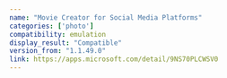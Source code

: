 ```yaml
---
name: "Movie Creator for Social Media Platforms"
categories: ['photo']
compatibility: emulation
display_result: "Compatible"
version_from: "1.1.49.0"
link: https://apps.microsoft.com/detail/9NS70PLCWSV0
---
```

